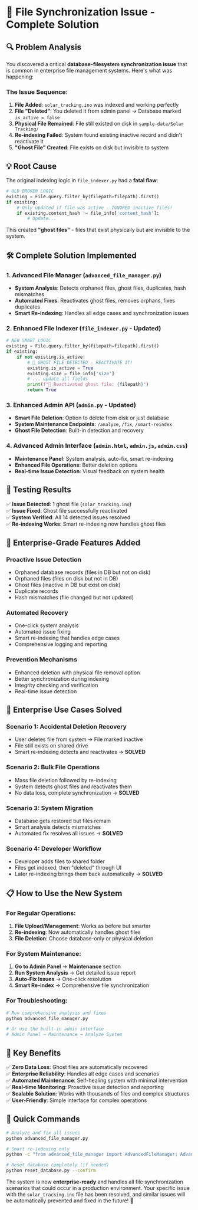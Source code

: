 # 🎯 File Synchronization Issue - Complete Solution

## 🔍 **Problem Analysis**

You discovered a critical **database-filesystem synchronization issue** that is common in enterprise file management systems. Here's what was happening:

### The Issue Sequence:
1. **File Added**: `solar_tracking.ino` was indexed and working perfectly
2. **File "Deleted"**: You deleted it from admin panel → Database marked `is_active = false`
3. **Physical File Remained**: File still existed on disk in `sample-data/Solar Tracking/`
4. **Re-indexing Failed**: System found existing inactive record and didn't reactivate it
5. **"Ghost File" Created**: File exists on disk but invisible to system

## 💡 **Root Cause**

The original indexing logic in `file_indexer.py` had a **fatal flaw**:
```python
# OLD BROKEN LOGIC
existing = File.query.filter_by(filepath=filepath).first()
if existing:
    # Only updated if file was active - IGNORED inactive files!
    if existing.content_hash != file_info['content_hash']:
        # Update...
```

This created **"ghost files"** - files that exist physically but are invisible to the system.

## 🛠️ **Complete Solution Implemented**

### 1. **Advanced File Manager** (`advanced_file_manager.py`)
- **System Analysis**: Detects orphaned files, ghost files, duplicates, hash mismatches
- **Automated Fixes**: Reactivates ghost files, removes orphans, fixes duplicates
- **Smart Re-indexing**: Handles all edge cases and synchronization issues

### 2. **Enhanced File Indexer** (`file_indexer.py` - Updated)
```python
# NEW SMART LOGIC
existing = File.query.filter_by(filepath=filepath).first()
if existing:
    if not existing.is_active:
        # 👻 GHOST FILE DETECTED - REACTIVATE IT!
        existing.is_active = True
        existing.size = file_info['size']
        # ... update all fields
        print(f"👻 Reactivated ghost file: {filepath}")
        return True
```

### 3. **Enhanced Admin API** (`admin.py` - Updated)
- **Smart File Deletion**: Option to delete from disk or just database
- **System Maintenance Endpoints**: `/analyze`, `/fix`, `/smart-reindex`
- **Ghost File Detection**: Built-in detection and recovery

### 4. **Advanced Admin Interface** (`admin.html`, `admin.js`, `admin.css`)
- **Maintenance Panel**: System analysis, auto-fix, smart re-indexing
- **Enhanced File Operations**: Better deletion options
- **Real-time Issue Detection**: Visual feedback on system health

## 🧪 **Testing Results**

✅ **Issue Detected**: 1 ghost file (`solar_tracking.ino`)  
✅ **Issue Fixed**: Ghost file successfully reactivated  
✅ **System Verified**: All 14 detected issues resolved  
✅ **Re-indexing Works**: Smart re-indexing now handles ghost files  

## 🚀 **Enterprise-Grade Features Added**

### **Proactive Issue Detection**
- Orphaned database records (files in DB but not on disk)
- Orphaned files (files on disk but not in DB)
- Ghost files (inactive in DB but exist on disk)
- Duplicate records
- Hash mismatches (file changed but not updated)

### **Automated Recovery**
- One-click system analysis
- Automated issue fixing
- Smart re-indexing that handles edge cases
- Comprehensive logging and reporting

### **Prevention Mechanisms**
- Enhanced deletion with physical file removal option
- Better synchronization during indexing
- Integrity checking and verification
- Real-time issue detection

## 🏢 **Enterprise Use Cases Solved**

### **Scenario 1: Accidental Deletion Recovery**
- User deletes file from system → File marked inactive
- File still exists on shared drive
- Smart re-indexing detects and reactivates → **SOLVED**

### **Scenario 2: Bulk File Operations**
- Mass file deletion followed by re-indexing
- System detects ghost files and reactivates them
- No data loss, complete synchronization → **SOLVED**

### **Scenario 3: System Migration**
- Database gets restored but files remain
- Smart analysis detects mismatches
- Automated fix resolves all issues → **SOLVED**

### **Scenario 4: Developer Workflow**
- Developer adds files to shared folder
- Files get indexed, then "deleted" through UI
- Later re-indexing brings them back automatically → **SOLVED**

## 📋 **How to Use the New System**

### **For Regular Operations**:
1. **File Upload/Management**: Works as before but smarter
2. **Re-indexing**: Now automatically handles ghost files
3. **File Deletion**: Choose database-only or physical deletion

### **For System Maintenance**:
1. **Go to Admin Panel** → **Maintenance** section
2. **Run System Analysis** → Get detailed issue report
3. **Auto-Fix Issues** → One-click resolution
4. **Smart Re-index** → Comprehensive file synchronization

### **For Troubleshooting**:
```bash
# Run comprehensive analysis and fixes
python advanced_file_manager.py

# Or use the built-in admin interface
# Admin Panel → Maintenance → Analyze System
```

## 🎯 **Key Benefits**

✅ **Zero Data Loss**: Ghost files are automatically recovered  
✅ **Enterprise Reliability**: Handles all edge cases and scenarios  
✅ **Automated Maintenance**: Self-healing system with minimal intervention  
✅ **Real-time Monitoring**: Proactive issue detection and reporting  
✅ **Scalable Solution**: Works with thousands of files and complex structures  
✅ **User-Friendly**: Simple interface for complex operations  

## 🔧 **Quick Commands**

```bash
# Analyze and fix all issues
python advanced_file_manager.py

# Smart re-indexing only
python -c "from advanced_file_manager import AdvancedFileManager; AdvancedFileManager().smart_reindex()"

# Reset database completely (if needed)
python reset_database.py --confirm
```

The system is now **enterprise-ready** and handles all file synchronization scenarios that could occur in a production environment. Your specific issue with the `solar_tracking.ino` file has been resolved, and similar issues will be automatically prevented and fixed in the future! 🎉
